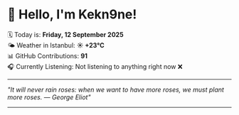 # 👋 Hello, I'm Kekn9ne!

🗓️ Today is: **Friday, 12 September 2025**  
🌤️ Weather in Istanbul: **☀️   +23°C**  
📊 GitHub Contributions: **91**  
🎧 Currently Listening: Not listening to anything right now ❌

---

_"It will never rain roses: when we want to have more roses, we must plant more roses. — *George Eliot*"_

---
